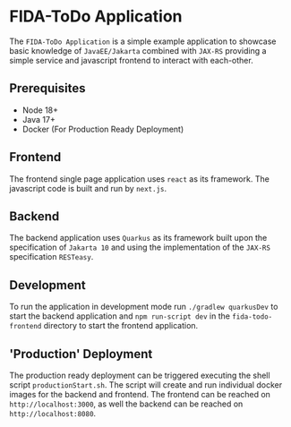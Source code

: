 # FIDA-ToDo Application

The `FIDA-ToDo Application` is a simple example application to showcase basic knowledge of `JavaEE/Jakarta` combined
with `JAX-RS` providing a simple service and javascript frontend to interact with each-other.

## Prerequisites

- Node 18+
- Java 17+
- Docker (For Production Ready Deployment)

## Frontend

The frontend single page application uses `react` as its framework. The javascript code is built and run by `next.js`.

## Backend

The backend application uses `Quarkus` as its framework built upon the specification of `Jakarta 10` and using the
implementation of the `JAX-RS` specification `RESTeasy`.

## Development

To run the application in development mode run `./gradlew quarkusDev` to start the backend application
and `npm run-script dev` in the `fida-todo-frontend` directory to start the frontend application.

## 'Production' Deployment

The production ready deployment can be triggered executing the shell script `productionStart.sh`. The script will create and run individual docker images for the backend and frontend. The frontend can be reached on `http://localhost:3000`, as well the backend can be reached on `http://localhost:8080`.

